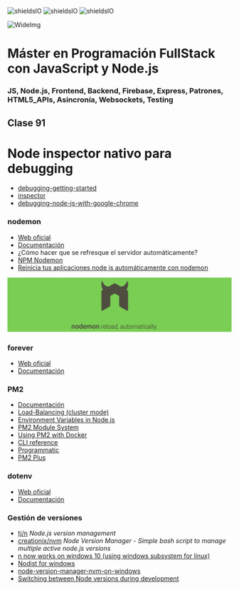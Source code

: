 ![shieldsIO](https://img.shields.io/github/issues/Fictizia/Master-en-Programacion-FullStack-con-JavaScript-y-Node.js_ed3.svg)
![shieldsIO](https://img.shields.io/github/forks/Fictizia/Master-en-Programacion-FullStack-con-JavaScript-y-Node.js_ed3.svg)
![shieldsIO](https://img.shields.io/github/stars/Fictizia/Master-en-Programacion-FullStack-con-JavaScript-y-Node.js_ed3.svg)

![WideImg](http://fictizia.com/img/github/Fictizia-plan-estudios-github.jpg)

# Máster en Programación FullStack con JavaScript y Node.js
### JS, Node.js, Frontend, Backend, Firebase, Express, Patrones, HTML5_APIs, Asincronía, Websockets, Testing

## Clase 91

# Node inspector nativo para debugging
- [debugging-getting-started](https://nodejs.org/en/docs/guides/debugging-getting-started/)
- [inspector](https://nodejs.org/api/inspector.html)
- [debugging-node-js-with-google-chrome](https://medium.com/the-node-js-collection/debugging-node-js-with-google-chrome-4965b5f910f4)

### nodemon

- [Web oficial](https://nodemon.io/)
- [Documentación](https://github.com/remy/nodemon#nodemon)
- ¿Cómo hacer que se refresque el servidor automáticamente?
- [NPM Nodemon](https://www.npmjs.com/package/nodemon)
- [Reinicia tus aplicaciones node js automáticamente con nodemon](https://www.returngis.net/2019/08/reinicia-tus-aplicaciones-node-js-automaticamente-con-nodemon/)

![img](../assets/clase91/60ff9119-2635-4669-b849-43112b10b37b.png)


### forever

- [Web oficial](https://github.com/foreverjs/forever)
- [Documentación](https://github.com/foreverjs/forever)

### PM2

- [Documentación](http://pm2.keymetrics.io/)
- [Load-Balancing (cluster mode)](https://pm2.io/docs/runtime/guide/load-balancing/)
- [Environment Variables in Node.js](https://pm2.keymetrics.io/docs/usage/environment/)
- [PM2 Module System](https://pm2.keymetrics.io/docs/advanced/pm2-module-system/)
- [Using PM2 with Docker](https://pm2.keymetrics.io/docs/usage/docker-pm2-nodejs/)
- [CLI reference](https://pm2.io/docs/runtime/reference/pm2-cli/)
- [Programmatic](https://pm2.io/docs/runtime/reference/pm2-programmatic/)
- [PM2 Plus](https://pm2.io/docs/plus/overview/)


### dotenv

- [Web oficial](https://www.npmjs.com/package/dotenv)
- [Documentación](https://github.com/motdotla/dotenv#faq)

### Gestión de versiones
- [tj/n](https://github.com/tj/n) *Node.js version management*
- [creationix/nvm](https://github.com/creationix/nvm) *Node Version Manager - Simple bash script to manage multiple active node.js versions*
- [n now works on windows 10 (using windows subsystem for linux)](https://github.com/tj/n/issues/511)
- [Nodist for windows](https://github.com/nullivex/nodist)
- [node-version-manager-nvm-on-windows](https://stackoverflow.com/questions/25654234/node-version-manager-nvm-on-windows)
- [Switching between Node versions during development](https://stackoverflow.com/questions/25654234/node-version-manager-nvm-on-windows)
